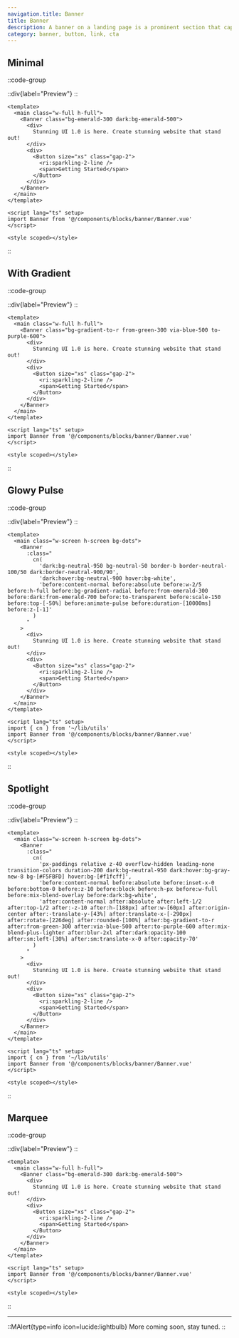 ```yaml
---
navigation.title: Banner
title: Banner
description: A banner on a landing page is a prominent section that captures attention with key information and a call to action to engage visitors.
category: banner, button, link, cta
---
```


## Minimal

::code-group

::div{label="Preview"}
<Playground url="/landing/banner" aspect="5/1"></Playground>
::

```vue [Code]
<template>
  <main class="w-full h-full">
    <Banner class="bg-emerald-300 dark:bg-emerald-500">
      <div>
        Stunning UI 1.0 is here. Create stunning website that stand out!
      </div>
      <div>
        <Button size="xs" class="gap-2">
          <ri:sparkling-2-line />
          <span>Getting Started</span>
        </Button>
      </div>
    </Banner>
  </main>
</template>

<script lang="ts" setup>
import Banner from '@/components/blocks/banner/Banner.vue'
</script>

<style scoped></style>
```

::

## With Gradient

::code-group

::div{label="Preview"}
<Playground url="/landing/banner/BannerGradient" aspect="5/1"></Playground>
::

```vue [Code]
<template>
  <main class="w-full h-full">
    <Banner class="bg-gradient-to-r from-green-300 via-blue-500 to-purple-600">
      <div>
        Stunning UI 1.0 is here. Create stunning website that stand out!
      </div>
      <div>
        <Button size="xs" class="gap-2">
          <ri:sparkling-2-line />
          <span>Getting Started</span>
        </Button>
      </div>
    </Banner>
  </main>
</template>

<script lang="ts" setup>
import Banner from '@/components/blocks/banner/Banner.vue'
</script>

<style scoped></style>
```

::

## Glowy Pulse

::code-group

::div{label="Preview"}
<Playground url="/landing/banner/BannerGlowyPulse" aspect="5/1"></Playground>
::

```vue [Code]
<template>
  <main class="w-screen h-screen bg-dots">
    <Banner
      :class="
        cn(
          'dark:bg-neutral-950 bg-neutral-50 border-b border-neutral-100/50 dark:border-neutral-900/90',
          'dark:hover:bg-neutral-900 hover:bg-white',
          'before:content-normal before:absolute before:w-2/5 before:h-full before:bg-gradient-radial before:from-emerald-300 before:dark:from-emerald-700 before:to-transparent before:scale-150 before:top-[-50%] before:animate-pulse before:duration-[10000ms] before:z-[-1]'
        )
      "
    >
      <div>
        Stunning UI 1.0 is here. Create stunning website that stand out!
      </div>
      <div>
        <Button size="xs" class="gap-2">
          <ri:sparkling-2-line />
          <span>Getting Started</span>
        </Button>
      </div>
    </Banner>
  </main>
</template>

<script lang="ts" setup>
import { cn } from '~/lib/utils'
import Banner from '@/components/blocks/banner/Banner.vue'
</script>

<style scoped></style>
```

::

## Spotlight

::code-group

::div{label="Preview"}
<Playground url="/landing/banner/BannerSpotlight" aspect="5/1"></Playground>
::

```vue [Code]
<template>
  <main class="w-screen h-screen bg-dots">
    <Banner
      :class="
        cn(
          'px-paddings relative z-40 overflow-hidden leading-none transition-colors duration-200 dark:bg-neutral-950 dark:hover:bg-gray-new-8 bg-[#F5FBFD] hover:bg-[#f1fcff]',
          'before:content-normal before:absolute before:inset-x-0 before:bottom-0 before:z-10 before:block before:h-px before:w-full before:mix-blend-overlay before:dark:bg-white',
          'after:content-normal after:absolute after:left-1/2 after:top-1/2 after:-z-10 after:h-[188px] after:w-[60px] after:origin-center after:-translate-y-[43%] after:translate-x-[-290px] after:rotate-[226deg] after:rounded-[100%] after:bg-gradient-to-r after:from-green-300 after:via-blue-500 after:to-purple-600 after:mix-blend-plus-lighter after:blur-2xl after:dark:opacity-100 after:sm:left-[30%] after:sm:translate-x-0 after:opacity-70'
        )
      "
    >
      <div>
        Stunning UI 1.0 is here. Create stunning website that stand out!
      </div>
      <div>
        <Button size="xs" class="gap-2">
          <ri:sparkling-2-line />
          <span>Getting Started</span>
        </Button>
      </div>
    </Banner>
  </main>
</template>

<script lang="ts" setup>
import { cn } from '~/lib/utils'
import Banner from '@/components/blocks/banner/Banner.vue'
</script>

<style scoped></style>
```

::

## Marquee

::code-group

::div{label="Preview"}
<Playground url="/landing/banner/BannerMarquee" aspect="5/1"></Playground>
::

```vue [Code]
<template>
  <main class="w-full h-full">
    <Banner class="bg-emerald-300 dark:bg-emerald-500">
      <div>
        Stunning UI 1.0 is here. Create stunning website that stand out!
      </div>
      <div>
        <Button size="xs" class="gap-2">
          <ri:sparkling-2-line />
          <span>Getting Started</span>
        </Button>
      </div>
    </Banner>
  </main>
</template>

<script lang="ts" setup>
import Banner from '@/components/blocks/banner/Banner.vue'
</script>

<style scoped></style>
```

::

---

::MAlert{type=info icon=lucide:lightbulb}
More coming soon, stay tuned.
::
